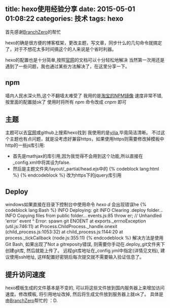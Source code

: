 title: hexo使用经验分享
date: 2015-05-01 01:08:22
categories: 技术
tags: hexo
---
首先感谢[BranchZero](//loger.me)的帮忙

hexo的确是很方便的博客框架，更改主题，写文章，同步什么的几句命令就搞定了，对于不想花太多时间搞这个的人来说是个省时利器。

hexo的配置也是十分简单,按照[官网](//hexo.io)的文档可以十分轻松地解决
当然第一次用还是遇到了一些问题，我也通过某些方法解决了，在这里分享一下。

npm
---
墙内人民水深火热,这个不翻墙太难受了
我用的是[淘宝的NPM镜像](http://npm.taobao.org/)
速度非常不错, 按里面的配置就ok了
使用时将所有 *npm* 命令改成 *cnpm* 即可

主题
---
主题可以去[官网](http://hexo.io/themes/)或github上搜索hexo找到
我使用的是[yilia](https://github.com/litten/hexo-theme-yilia),毕竟简洁清晰。
不过这个主题也有点问题，就是没考虑好兼容https，如果使用https则需要修改掉模板中http的一些js库引用:
- 首先是mathjax的库引用,因为我觉得不会用到这个功能,所以直接在_config.xml中将其设为false.
- 然后是主题文件夹/layout/_partial/head.ejs中的
  {% codeblock lang:html %}
  <script src="http://libs.baidu.com/jquery/1.9.0/jquery.js"></script>
  {% endcodeblock %}
  改为https下的jquery库引用

Deploy
---
windows如果直接在目录下控制台中使用命令 *hexo d* 会出现错误he
{% codeblock lang:Bash %}
INFO  Deploying: git
INFO  Clearing .deploy folder...
INFO  Copying files from public folder...
events.js:85
      throw er; // Unhandled 'error' event
            ^
Error: spawn git ENOENT
    at exports._errnoException (util.js:746:11)
    at Process.ChildProcess._handle.onexit (child_process.js:1053:32)
    at child_process.js:1144:20
    at process._tickCallback (node.js:355:11)
{% endcodeblock %}
解决方法是使用Git Bash, 如果出现了Not a gitreposity错误, 则需要你手动在.deploy_git文件夹下创建git库, 然后就能上传了。
远程git库地址在_config.yml中指定(详情见文档), 建议使用ssh地址, 这样配置好密钥后每次提交就不需要输入验证信息了。

提升访问速度
---
hexo模板生成的文件基本是不变的, 可以将这些文件放到国内服务器上来增加访问速度。修改模板, 将引用地址改掉, 然后将生成文件放到服务器上就ok了。
具体是由[BranchZero](//loger.me)帮忙的 ：D.

